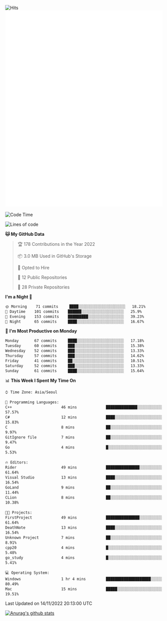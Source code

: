 ![Hits](https://hits.seeyoufarm.com/api/count/incr/badge.svg?url=https%3A%2F%2Fgithub.com%2Fkokose1234&count_bg=%2379C83D&title_bg=%23555555&icon=apple.svg&icon_color=%23E7E7E7&title=hits&edge_flat=false)
<br/>
![Metrics](https://github.com/kokose1234/kokose1234/blob/main/github-metrics.svg)

<!--START_SECTION:waka-->
![Code Time](http://img.shields.io/badge/Code%20Time-713%20hrs%2011%20mins-blue)

![Lines of code](https://img.shields.io/badge/From%20Hello%20World%20I%27ve%20Written-911%20Thousand%20lines%20of%20code-blue)

**🐱 My GitHub Data** 

> 🏆 178 Contributions in the Year 2022
 > 
> 📦 3.0 MB Used in GitHub's Storage 
 > 
> 💼 Opted to Hire
 > 
> 📜 12 Public Repositories 
 > 
> 🔑 28 Private Repositories  
 > 
**I'm a Night 🦉** 

```text
🌞 Morning    71 commits     ████░░░░░░░░░░░░░░░░░░░░░   18.21% 
🌆 Daytime    101 commits    ██████░░░░░░░░░░░░░░░░░░░   25.9% 
🌃 Evening    153 commits    █████████░░░░░░░░░░░░░░░░   39.23% 
🌙 Night      65 commits     ████░░░░░░░░░░░░░░░░░░░░░   16.67%

```
📅 **I'm Most Productive on Monday** 

```text
Monday       67 commits     ████░░░░░░░░░░░░░░░░░░░░░   17.18% 
Tuesday      60 commits     ███░░░░░░░░░░░░░░░░░░░░░░   15.38% 
Wednesday    52 commits     ███░░░░░░░░░░░░░░░░░░░░░░   13.33% 
Thursday     57 commits     ███░░░░░░░░░░░░░░░░░░░░░░   14.62% 
Friday       41 commits     ██░░░░░░░░░░░░░░░░░░░░░░░   10.51% 
Saturday     52 commits     ███░░░░░░░░░░░░░░░░░░░░░░   13.33% 
Sunday       61 commits     ████░░░░░░░░░░░░░░░░░░░░░   15.64%

```


📊 **This Week I Spent My Time On** 

```text
⌚︎ Time Zone: Asia/Seoul

💬 Programming Languages: 
C++                      46 mins             ██████████████░░░░░░░░░░░   57.57% 
C#                       12 mins             ████░░░░░░░░░░░░░░░░░░░░░   15.83% 
C                        8 mins              ██░░░░░░░░░░░░░░░░░░░░░░░   9.97% 
GitIgnore file           7 mins              ██░░░░░░░░░░░░░░░░░░░░░░░   9.47% 
Go                       4 mins              █░░░░░░░░░░░░░░░░░░░░░░░░   5.53%

🔥 Editors: 
Rider                    49 mins             ███████████████░░░░░░░░░░   61.64% 
Visual Studio            13 mins             ████░░░░░░░░░░░░░░░░░░░░░   16.54% 
GoLand                   9 mins              ██░░░░░░░░░░░░░░░░░░░░░░░   11.44% 
CLion                    8 mins              ██░░░░░░░░░░░░░░░░░░░░░░░   10.38%

🐱‍💻 Projects: 
FirstProject             49 mins             ███████████████░░░░░░░░░░   61.64% 
DeathNote                13 mins             ████░░░░░░░░░░░░░░░░░░░░░   16.54% 
Unknown Project          7 mins              ██░░░░░░░░░░░░░░░░░░░░░░░   8.91% 
cpp20                    4 mins              █░░░░░░░░░░░░░░░░░░░░░░░░   5.48% 
go_study                 4 mins              █░░░░░░░░░░░░░░░░░░░░░░░░   5.41%

💻 Operating System: 
Windows                  1 hr 4 mins         ████████████████████░░░░░   80.49% 
Mac                      15 mins             █████░░░░░░░░░░░░░░░░░░░░   19.51%

```


 Last Updated on 14/11/2022 20:13:00 UTC
<!--END_SECTION:waka-->

[![Anurag's github stats](https://github-readme-stats.vercel.app/api?username=kokose1234&theme=dracula)](https://github.com/anuraghazra/github-readme-stats)



	
